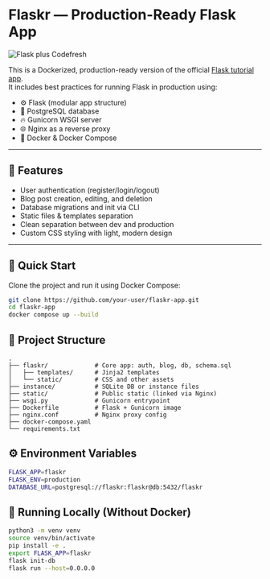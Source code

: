 # Flaskr — Production-Ready Flask App

![Flask plus Codefresh](docker-flask-codefresh.jpg)


This is a Dockerized, production-ready version of the official [Flask tutorial app](https://github.com/pallets/flask/tree/main/examples/tutorial).  
It includes best practices for running Flask in production using:

- ⚙️ Flask (modular app structure)
- 🐘 PostgreSQL database
- 🔥 Gunicorn WSGI server
- 🌐 Nginx as a reverse proxy
- 🐳 Docker & Docker Compose

---

## 🧰 Features

- User authentication (register/login/logout)
- Blog post creation, editing, and deletion
- Database migrations and init via CLI
- Static files & templates separation
- Clean separation between dev and production
- Custom CSS styling with light, modern design

---

## 🚀 Quick Start

Clone the project and run it using Docker Compose:

```bash
git clone https://github.com/your-user/flaskr-app.git
cd flaskr-app
docker compose up --build
``` 

## 🧱 Project Structure
```
.
├── flaskr/             # Core app: auth, blog, db, schema.sql
│   ├── templates/      # Jinja2 templates
│   └── static/         # CSS and other assets
├── instance/           # SQLite DB or instance files
├── static/             # Public static (linked via Nginx)
├── wsgi.py             # Gunicorn entrypoint
├── Dockerfile          # Flask + Gunicorn image
├── nginx.conf          # Nginx proxy config
├── docker-compose.yaml
└── requirements.txt
```
## ⚙️ Environment Variables
```bash
FLASK_APP=flaskr
FLASK_ENV=production
DATABASE_URL=postgresql://flaskr:flaskr@db:5432/flaskr
```
## 🧪 Running Locally (Without Docker)
```bash
python3 -m venv venv
source venv/bin/activate
pip install -e .
export FLASK_APP=flaskr
flask init-db
flask run --host=0.0.0.0
```
    